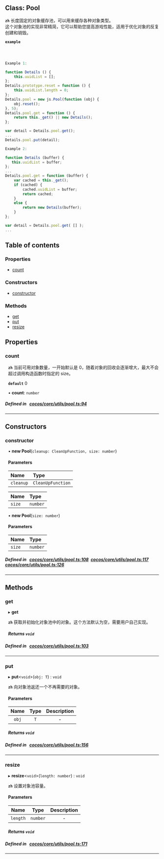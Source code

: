 
## Class: Pool







**`zh`** 
长度固定的对象缓存池，可以用来缓存各种对象类型。<br/>
这个对象池的实现非常精简，它可以帮助您提高游戏性能，适用于优化对象的反复创建和销毁。




**`example`**

```ts



Example 1:

function Details () {
    this.uuidList = [];
};
Details.prototype.reset = function () {
    this.uuidList.length = 0;
};
Details.pool = new js.Pool(function (obj) {
    obj.reset();
}, 5);
Details.pool.get = function () {
    return this._get() || new Details();
};

var detail = Details.pool.get();
...
Details.pool.put(detail);

Example 2:

function Details (buffer) {
   this.uuidList = buffer;
};
...
Details.pool.get = function (buffer) {
    var cached = this._get();
    if (cached) {
        cached.uuidList = buffer;
        return cached;
    }
    else {
        return new Details(buffer);
    }
};

var detail = Details.pool.get( [] );
...


```


<div class="table-of-content">
<h2>Table of contents</h2>


### Properties

- [ count](#count)

### Constructors

- [ constructor](#constructor)

### Methods

- [ get](#get)
- [ put](#put)
- [ resize](#resize)
</div>

## Properties


### count
<div style="margin-left: 10px;">




**`zh`** 
当前可用对象数量，一开始默认是 0，随着对象的回收会逐渐增大，最大不会超过调用构造函数时指定的 size。




**`default`** 0





•  **count**:
`number` 
</div>

##### Defined in &nbsp;   [cocos/core/utils/pool.ts:94](https://github.com/cocos-creator/engine/blob/c7bf6b8a9/cocos/core/utils/pool.ts#L94)&nbsp;


___

<!---->
## Constructors


### constructor
<div style="margin-left: 10px;">

• **new Pool**(`cleanup: CleanUpFunction, size: number`)

#### Parameters
| Name | Type |
| :------ | :------ |
| `cleanup` | `CleanUpFunction` |





| Name | Type |
| :------ | :------ |
| `size` | `number` |





• **new Pool**(`size: number`)

#### Parameters
| Name | Type |
| :------ | :------ |
| `size` | `number` |





</div>

##### Defined in &nbsp;   [cocos/core/utils/pool.ts:108](https://github.com/cocos-creator/engine/blob/c7bf6b8a9/cocos/core/utils/pool.ts#L108)&nbsp;   [cocos/core/utils/pool.ts:117](https://github.com/cocos-creator/engine/blob/c7bf6b8a9/cocos/core/utils/pool.ts#L117)&nbsp;   [cocos/core/utils/pool.ts:126](https://github.com/cocos-creator/engine/blob/c7bf6b8a9/cocos/core/utils/pool.ts#L126)&nbsp;


---

<!---->
## Methods

### get
<div style="margin-left: 10px;">

▸   **get**




**`zh`** 
获取并初始化对象池中的对象。这个方法默认为空，需要用户自己实现。




<!---->


##### Returns `void`




</div>

##### Defined in &nbsp;   [cocos/core/utils/pool.ts:103](https://github.com/cocos-creator/engine/blob/c7bf6b8a9/cocos/core/utils/pool.ts#L103)&nbsp;
___
### put
<div style="margin-left: 10px;">

▸   **put**<`void`\>(`obj: T`) : `void`




**`zh`** 向对象池返还一个不再需要的对象。





<!---->
<!--    #### Returns `void` -->
<!---->

#### Parameters

| Name | Type | Description |
| :------: | :------: | :------: |
| `obj` | `T` | - |



##### Returns `void`




</div>

##### Defined in &nbsp;   [cocos/core/utils/pool.ts:156](https://github.com/cocos-creator/engine/blob/c7bf6b8a9/cocos/core/utils/pool.ts#L156)&nbsp;
___
### resize
<div style="margin-left: 10px;">

▸   **resize**<`void`\>(`length: number`) : `void`




**`zh`** 设置对象池容量。





<!---->
<!--    #### Returns `void` -->
<!---->

#### Parameters

| Name | Type | Description |
| :------: | :------: | :------: |
| `length` | `number` | - |



##### Returns `void`




</div>

##### Defined in &nbsp;   [cocos/core/utils/pool.ts:171](https://github.com/cocos-creator/engine/blob/c7bf6b8a9/cocos/core/utils/pool.ts#L171)&nbsp;
___
<!---->




